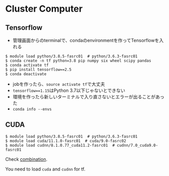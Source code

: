 # Cluster Computer

## Tensorflow
* 管理画面からのterminalで、condaのenvironmentを作ってTensorflowを入れる
```
$ module load python/3.8.5-fasrc01  # python/3.6.3-fasrc01
$ conda create -n tf python=3.8 pip numpy six wheel scipy pandas
$ conda activate tf
$ pip install tensorflow==2.5 
$ conda deactivate
```
* jobを作ったら、`source activate tf`で大丈夫
* `tensorflow==1.15`はPython 3.7以下じゃないとできない
* 環境を作ったら新しいターミナルで入り直さないとエラーが出ることがあった
* `conda info --envs`


## CUDA
```
$ module load python/3.8.5-fasrc01  # python/3.6.3-fasrc01
$ module load cuda/11.1.0-fasrc01  # cuda/9.0-fasrc02
$ module load cudnn/8.1.0.77_cuda11.2-fasrc01  # cudnn/7.0_cuda9.0-fasrc01
```
Check [combination](https://www.tensorflow.org/install/source?hl=ja#linux).

You need to load `cuda` and `cudnn` for tf.


